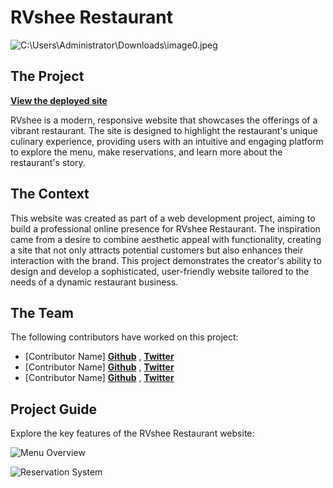 # RVshee Restaurant

![C:\Users\Administrator\Downloads\image0.jpeg](https://66d3a99575f6ce9d315b81aa--sparkling-platypus-fd867a.netlify.app/image0.jpeg)

## The Project
[**View the deployed site**](https://66d3a99575f6ce9d315b81aa--sparkling-platypus-fd867a.netlify.app/)

RVshee is a modern, responsive website that showcases the offerings of a vibrant restaurant. The site is designed to highlight the restaurant's unique culinary experience, providing users with an intuitive and engaging platform to explore the menu, make reservations, and learn more about the restaurant's story.

## The Context

This website was created as part of a web development project, aiming to build a professional online presence for RVshee Restaurant. The inspiration came from a desire to combine aesthetic appeal with functionality, creating a site that not only attracts potential customers but also enhances their interaction with the brand. This project demonstrates the creator's ability to design and develop a sophisticated, user-friendly website tailored to the needs of a dynamic restaurant business.

## The Team

The following contributors have worked on this project:

  * [Contributor Name] **[Github](https://github.com/contributor1)** , **[Twitter](https://twitter.com/contributor1)**
  * [Contributor Name] **[Github](https://github.com/contributor2)** , **[Twitter](https://twitter.com/contributor2)**
  * [Contributor Name] **[Github](https://github.com/contributor3)** , **[Twitter](https://twitter.com/contributor3)**

## Project Guide

Explore the key features of the RVshee Restaurant website:

![Menu Overview](https://66d3a99575f6ce9d315b81aa--sparkling-platypus-fd867a.netlify.app/image-menu.jpeg)

![Reservation System](https://66d3a99575f6ce9d315b81aa--sparkling-platypus-fd867a.netlify.app/image-reservation.jpeg)

